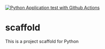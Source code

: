 [![Python Application test with Github Actions](https://github.com/Imva/scaffold/actions/workflows/main.yml/badge.svg)](https://github.com/Imva/scaffold/actions/workflows/main.yml)

# scaffold
This is a project scaffold for Python
